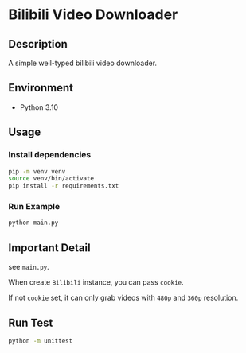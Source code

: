 # Bilibili Video Downloader

## Description

A simple well-typed bilibili video downloader.

## Environment

- Python 3.10

## Usage

### Install dependencies

```bash
pip -m venv venv
source venv/bin/activate
pip install -r requirements.txt
```

### Run Example

```bash
python main.py
```

## Important Detail

see `main.py`.

When create `Bilibili` instance, you can pass `cookie`.

If not `cookie` set, it can only grab videos with `480p` and `360p` resolution.

## Run Test

```bash
python -m unittest
```

